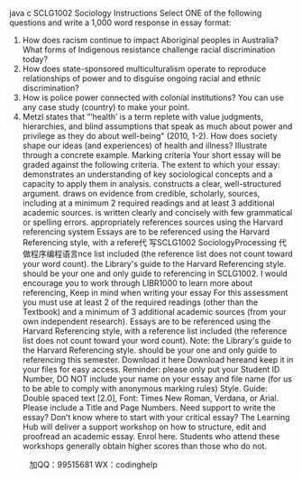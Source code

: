 java c
SCLG1002 Sociology
Instructions
Select ONE of the following questions and write a 1,000 word response in essay format:
1) How does racism continue to impact Aboriginal peoples in Australia? What forms of Indigenous resistance challenge racial discrimination today?
2) How does state-sponsored multiculturalism operate to reproduce relationships of power and to disguise ongoing racial and ethnic discrimination?
3) How is police power connected with colonial institutions? You can use any case study (country) to make your point.
4) Metzl states that “‘health’ is a term replete with value judgments, hierarchies, and blind assumptions that speak as much about power and privilege as they do about well-being" (2010, 1-2). How does society shape our ideas (and experiences) of health and illness? Illustrate through a concrete example.
Marking criteria
Your short essay will be graded against the following criteria.    The extent to which your essay:
demonstrates an understanding of key sociological concepts and a capacity to apply them in analysis.
constructs a clear, well-structured argument.
draws on evidence from credible, scholarly, sources, including at a minimum 2 required readings and at least 3 additional academic sources.
is written clearly and concisely with few grammatical or spelling errors.
appropriately references sources using the Harvard referencing system
Essays are to be referenced using the Harvard Referencing style, with a refere代 写SCLG1002 SociologyProcessing
代做程序编程语言nce list included (the reference list does not count toward your word count). 
   the Library's guide to the Harvard Referencing style. should be your one and only guide to referencing in SCLG1002.    I would encourage you to work through LIBR1000 to learn more about referencing,
Keep in mind when writing your essay
For this assessment you must use at least 2 of the required readings (other than the Textbook) and a minimum of 3 additional academic sources (from your own independent research).
Essays are to be referenced using the Harvard Referencing style, with a reference list included (the reference list does not count toward your word count). Note: the Library's guide to the Harvard Referencing style. should be your one and only guide to referencing this semester. Download it here Download hereand keep it in your files for easy access. 
Reminder: please only put your Student ID Number, DO NOT include your name on your essay and file name (for us to be able to comply with anonymous marking rules)
Style. Guide: Double spaced text [2.0], Font: Times New Roman, Verdana, or Arial. Please include a Title and Page Numbers.
Need support to write the essay?
Don’t know where to start with your critical essay? The Learning Hub will deliver a support workshop on how to structure, edit and proofread an academic essay. Enrol here. Students who attend these workshops generally obtain higher scores than those who do not.
   

         
加QQ：99515681  WX：codinghelp
